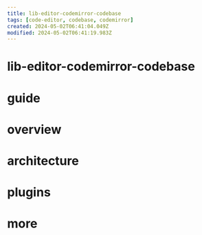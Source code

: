 ```yaml
---
title: lib-editor-codemirror-codebase
tags: [code-editor, codebase, codemirror]
created: 2024-05-02T06:41:04.049Z
modified: 2024-05-02T06:41:19.983Z
---
```


# lib-editor-codemirror-codebase

# guide

# overview

# architecture

# plugins

# more
